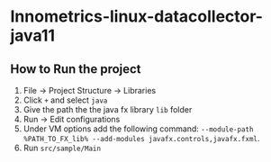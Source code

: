 # Innometrics-linux-datacollector-java11

## How to Run the project
1. File -> Project Structure -> Libraries
2. Click `+` and select `java`
3. Give the path the the java fx library `lib` folder
2. Run -> Edit configurations
3. Under VM options add the following command:
`--module-path %PATH_TO_FX_lib% --add-modules javafx.controls,javafx.fxml`.
4. Run `src/sample/Main`
